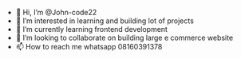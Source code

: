 - 👋 Hi, I’m @John-code22
- 👀 I’m interested in  learning and building lot of projects
- 🌱 I’m currently learning frontend development
- 💞️ I’m looking to collaborate on building large e commerce website
- 📫 How to reach me whatsapp 08160391378

<!---
John-code22/John-code22 is a ✨ special ✨ repository because its `README.md` (this file) appears on your GitHub profile.
You can click the Preview link to take a look at your changes.
--->
